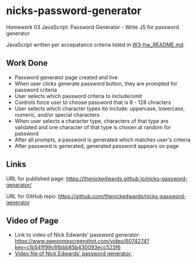 # nicks-password-generator
Homework 03 JavaScript: Password Generator - Write JS for password generator

JavaScript written per accepatance criteria listed in [W3-hw_README.md](W3-hw_README.md).

## Work Done
* Password generator page created and live
* When user clicks generate password button, they are prompted for password criteria
* User selects which password criteria to include/omit
* Controls force user to choose password that is 8 - 128 chracters
* User selects which character types ito include: uppercase, lowercase, numeric, and/or special characters
* When user selects a character type, characters of that type are validated and one character of that type is chosen at random for password
* After all prompts, a password is generated which matches user's criteria
* After password is generated, generated password appears on page

## Links
URL for published page: https://thenickedwards.github.io/nicks-password-generator/

URL for GitHub repo: https://github.com/thenickedwards/nicks-password-generator

## Video of Page
* Link to video of Nick Edwards' password generator: https://www.awesomescreenshot.com/video/6074274?key=c1b541f99c6fbbb85b430093ecc523f6
* [Video file of Nick Edwards' password generator.](./Develop/Nick's_Password_Generator.mp4)